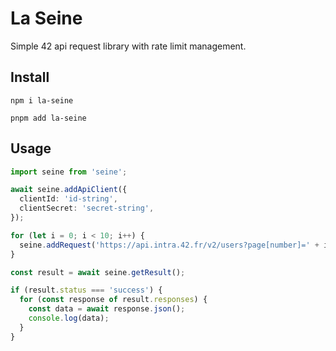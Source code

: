 # La Seine

Simple 42 api request library with rate limit management.

## Install

```
npm i la-seine
```

```
pnpm add la-seine
```

## Usage

```ts
import seine from 'seine';

await seine.addApiClient({
  clientId: 'id-string',
  clientSecret: 'secret-string',
});

for (let i = 0; i < 10; i++) {
  seine.addRequest('https://api.intra.42.fr/v2/users?page[number]=' + i);
}

const result = await seine.getResult();

if (result.status === 'success') {
  for (const response of result.responses) {
    const data = await response.json();
    console.log(data);
  }
}
```

